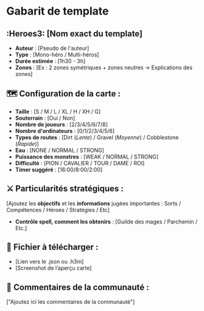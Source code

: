 # Gabarit de template
## :Heroes3: [Nom exact du template]
- **​Auteur** : [Pseudo de l'auteur]
- **Type** : [Mono-héro / Multi-héros]
- **Durée estimée** : [1h30 - 3h]
- **Zones** : [Ex : 2 zones symétriques + zones neutres -> Explications des zones]

## 🗺️ Configuration de la carte :
- **Taille** : [S / M / L / XL / H / XH / G]
- **Souterrain** : [Oui / Non]
- **Nombre de joueurs** : [2/3/4/5/6/7/8]
- **Nombre d'ordinateurs** : [0/1/2/3/4/5/6]
- **Types de routes** : [Dirt (_Lente_) / Gravel (_Moyenne_) / Cobblestone (_Rapide_)]
- **Eau** : [NONE / NORMAL / STRONG]
- **Puissance des monstres** : [WEAK / NORMAL / STRONG]
- **Difficulté** : [PION / CAVALIER / TOUR / DAME / ROI]
- **Timer suggéré** : [16:00/8:00/2:00]

## ⚔️ Particularités stratégiques :
[Ajoutez les **objectifs** et les **informations** jugées importantes : Sorts / Compétences / Héroes / Stratégies / Etc]
- **Contrôle spell, comment les obtenirs** : [Guilde des mages / Parchemin / Etc.]

## 📜 Fichier à télécharger :
- [Lien vers le .json ou .h3m]
- [Screenshot de l’aperçu carte]

## 💬​ Commentaires de la communauté :
["Ajoutez ici les commentaires de la communauté"]  